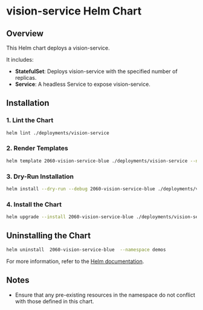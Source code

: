 # vision-service Helm Chart

## Overview

This Helm chart deploys a vision-service.

It includes:

- **StatefulSet**: Deploys vision-service with the specified number of replicas.
- **Service**: A headless Service to expose vision-service.

## Installation

### 1. Lint the Chart

```bash
helm lint ./deployments/vision-service
```

### 2. Render Templates

```bash
helm template 2060-vision-service-blue ./deployments/vision-service --namespace demos
```

### 3. Dry-Run Installation

```bash
helm install --dry-run --debug 2060-vision-service-blue ./deployments/vision-service --namespace demos
```

### 4. Install the Chart

```bash
helm upgrade --install 2060-vision-service-blue ./deployments/vision-service --namespace demos --wait
```

## Uninstalling the Chart

```bash
helm uninstall  2060-vision-service-blue  --namespace demos
```

For more information, refer to the [Helm documentation](https://helm.sh/docs/).

## Notes

- Ensure that any pre-existing resources in the namespace do not conflict with those defined in this chart.
